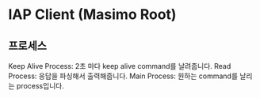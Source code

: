 # IAP Client (Masimo Root)

## 프로세스
Keep Alive Process: 2초 마다 keep alive command를 날려줍니다.
Read Process: 응답을 파싱해서 출력해줍니다.
Main Process: 원하는 command를 날리는 process입니다.
